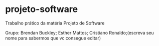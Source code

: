 # projeto-software
Trabalho prático da matéria Projeto de Software

Grupo: Brendan Buckley; Esther Mattos; Cristiano Ronaldo;(escreva seu nome para sabermos que vc consegue editar)
